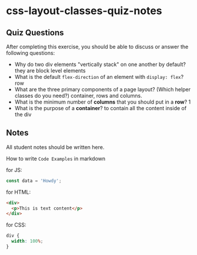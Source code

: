 # css-layout-classes-quiz-notes

## Quiz Questions

After completing this exercise, you should be able to discuss or answer the following questions:

- Why do two div elements "vertically stack" on one another by default?
  they are block level elements
- What is the default `flex-direction` of an element with `display: flex`?
  row
- What are the three primary components of a page layout? (Which helper classes do you need?)
  container, rows and columns.
- What is the minimum number of **columns** that you should put in a **row**?
  1
- What is the purpose of a **container**?
  to contain all the content inside of the div

## Notes

All student notes should be written here.

How to write `Code Examples` in markdown

for JS:

```javascript
const data = 'Howdy';
```

for HTML:

```html
<div>
  <p>This is text content</p>
</div>
```

for CSS:

```css
div {
  width: 100%;
}
```
